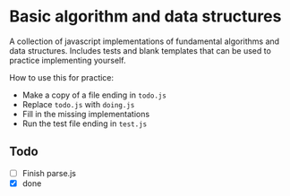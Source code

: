 # Basic algorithm and data structures

A collection of javascript implementations of fundamental algorithms and data structures. Includes tests and blank templates that can be used to practice implementing yourself.

How to use this for practice:

- Make a copy of a file ending in `todo.js`
- Replace `todo.js` with `doing.js`
- Fill in the missing implementations
- Run the test file ending in `test.js`

## Todo

- [ ] Finish parse.js
- [x] done
